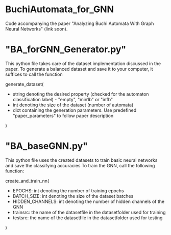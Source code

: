 # BuchiAutomata_for_GNN

Code accompanying the paper "Analyzing Buchi Automata With Graph Neural Networks" (link soon).

# "BA_forGNN_Generator.py"
This python file takes care of the dataset implementation discussed in the paper.
To generate a balanced dataset and save it to your computer, it suffices to call the function

generate_dataset(
- string denoting the desired property (checked for the automaton classification label) - "empty", "min1b" or "infb"
- int denoting the size of the dataset (number of automata)
- dict containing the generation parameters. Use predefined "paper_parameters" to follow paper description

)

# "BA_baseGNN.py"
This python file uses the created datasets to train basic neural networks and save the classifying accuracies
To train the GNN, call the following function:

create_and_train_nn(
- EPOCHS: int denoting the number of training epochs
- BATCH_SIZE: int denoting the size of the dataset batches
- HIDDEN_CHANNELS: int denoting the number of hidden channels of the GNN
- trainsrc: the name of the datasetfile in the datasetfolder used for training
- testsrc: the name of the datasetfile in the datasetfolder used for testing

)



